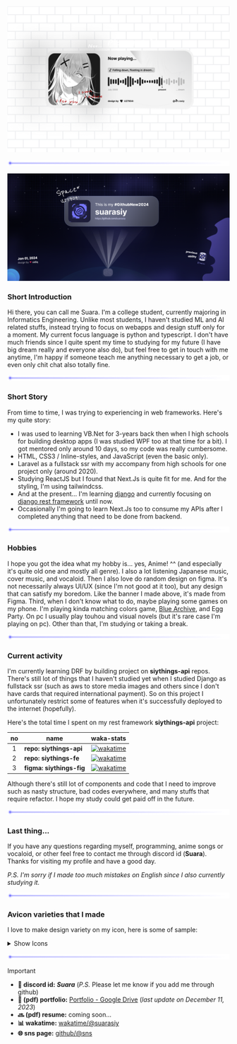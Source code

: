![I Own, I Adore, I for you](./images/i%20adore,%20i%20own,%20i%20for%20you%20-%20design%202.png)

![hr](./images/hr.png 'Horizontal line')

![Suara's self made github card 2024](<./images/Github%20Profile%20Card%202024%20(self%20made,%20aligned%20wide).png>)

### Short Introduction

Hi there, you can call me Suara. I'm a college student, currently majoring in Informatics Engineering. Unlike most students, I haven't studied ML and AI related stuffs, instead trying to focus on webapps and design stuff only for a moment. My current focus language is python and typescript. I don't have much friends since I quite spent my time to studying for my future (I have big dream really and everyone also do), but feel free to get in touch with me anytime, I'm happy if someone teach me anything necessary to get a job, or even only chit chat also totally fine.

![hr](./images/hr.png 'Horizontal line')

### Short Story

From time to time, I was trying to experiencing in web frameworks. Here's my quite story:

- I was used to learning VB.Net for 3-years back then when I high schools for building desktop apps (I was studied WPF too at that time for a bit). I got mentored only around 10 days, so my code was really cumbersome.
- HTML, CSS3 / Inline-styles, and JavaScript (even the basic only).
- Laravel as a fullstack ssr with my accompany from high schools for one project only (around 2020).
- Studying ReactJS but I found that Next.Js is quite fit for me. And for the styling, I'm using tailwindcss.
- And at the present... I'm learning [django](https://docs.djangoproject.com/en/4.2/releases/4.2.4/ 'Django 4.2.4') and currently focusing on [django rest framework](https://www.django-rest-framework.org/ 'Django Rest Framework') until now.
- Occasionally I'm going to learn Next.Js too to consume my APIs after I completed anything that need to be done from backend.

![hr](./images/hr.png 'Horizontal line')

### Hobbies

I hope you got the idea what my hobby is... yes, Anime! ^^ (and especially it's quite old one and mostly all genre). I also a lot listening Japanese music, cover music, and vocaloid. Then I also love do random design on figma. It's not necessarily always UI/UX (since I'm not good at it too), but any design that can satisfy my boredom. Like the banner I made above, it's made from Figma. Third, when I don't know what to do, maybe playing some games on my phone. I'm playing kinda matching colors game, [Blue Archive](https://bluearchive.nexon.com/home 'Blue Archive ENG'), and Egg Party. On pc I usually play touhou and visual novels (but it's rare case I'm playing on pc). Other than that, I'm studying or taking a break.

![hr](./images/hr.png 'Horizontal line')

### Current activity

I'm currently learning DRF by building project on **siythings-api** repos. There's still lot of things that I haven't studied yet when I studied Django as fullstack ssr (such as aws to store media images and others since I don't have cards that required international payment). So on this project I unfortunately restrict some of features when it's successfully deployed to the internet (hopefully).

Here's the total time I spent on my rest framework **siythings-api** project:

| no  | name                     | waka-stats                                                                                                                                                                                                                                              |
| :-: | ------------------------ | ------------------------------------------------------------------------------------------------------------------------------------------------------------------------------------------------------------------------------------------------------- |
|  1  | **repo: siythings-api**  | [![wakatime](https://wakatime.com/badge/user/8da27616-a88f-4977-b723-777859a025b7/project/0536c8c6-6f79-4b2a-8eeb-c7a3102fb4ce.svg)](https://wakatime.com/badge/user/8da27616-a88f-4977-b723-777859a025b7/project/0536c8c6-6f79-4b2a-8eeb-c7a3102fb4ce) |
|  2  | **repo: siythings-fe**   | [![wakatime](https://wakatime.com/badge/user/8da27616-a88f-4977-b723-777859a025b7/project/ad3d117b-f31f-46d9-a7c3-afee343266e2.svg)](https://wakatime.com/badge/user/8da27616-a88f-4977-b723-777859a025b7/project/ad3d117b-f31f-46d9-a7c3-afee343266e2) |
|  3  | **figma: siythings-fig** | [![wakatime](https://wakatime.com/badge/user/8da27616-a88f-4977-b723-777859a025b7/project/018b9be0-df09-4573-a624-6c9e56309f20.svg)](https://wakatime.com/badge/user/8da27616-a88f-4977-b723-777859a025b7/project/018b9be0-df09-4573-a624-6c9e56309f20) |

Although there's still lot of components and code that I need to improve such as nasty structure, bad codes everywhere, and many stuffs that require refactor. I hope my study could get paid off in the future.

![hr](./images/hr.png 'Horizontal line')

### Last thing...

If you have any questions regarding myself, programming, anime songs or vocaloid, or other feel free to contact me through discord id (**Suara**). Thanks for visiting my profile and have a good day.

_P.S. I'm sorry if I made too much mistakes on English since I also currently studying it._

![hr](./images/hr.png 'Horizontal line')

### Avicon varieties that I made

I love to make design variety on my icon, here is some of sample:

<details>

<summary>Show Icons</summary> <br />

![alt](./images/icons/string-nature.png) ![img](./images/icons/string-spooky.png) ![img](./images/icons/string-atom.png) ![img](./images/icons/string-4-kind.png) ![img](./images/icons/string-new-year.png) ![img](./images/icons/string-winter.png) ![img](./images/icons/string-maretu.png)

![img](./images/icons/illust-1.png) ![img](./images/icons/illust-2.png) ![img](./images/icons/illust-3.png) ![img](./images/icons/illust-4.png) ![img](./images/icons/illust-5.png) ![img](./images/icons/illust-6.png)

![img](./images/icons/drawing-1.png) ![img](./images/icons/drawing-2.png) ![img](./images/icons/drawing-3.png) ![img](./images/icons/drawing-4.png)

</details>

![hr](./images/hr.png 'Horizontal line')

> [!IMPORTANT]
>
> - **💬 discord id:** **_Suara_** (_P.S._ Please let me know if you add me through github)
> - **📰 (pdf) portfolio:** [Portfolio - Google Drive](https://drive.google.com/file/d/1Q7E6uLaexgGlX3U648aGn3nolyh9Dgtl/view?usp=sharing 'last update on December 11, 2023') (_last update on December 11, 2023_)
> - **🔜 (pdf) resume:** coming soon...
> - **📊 wakatime:** [wakatime/@suarasiy](https://wakatime.com/@suarasiy)
> - **🌐 sns page:** [github/@sns](http://suarasiy.github.io/sns/)
